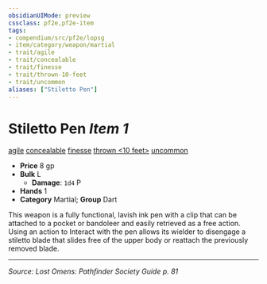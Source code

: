 ```yaml
---
obsidianUIMode: preview
cssclass: pf2e,pf2e-item
tags:
- compendium/src/pf2e/lopsg
- item/category/weapon/martial
- trait/agile
- trait/concealable
- trait/finesse
- trait/thrown-10-feet
- trait/uncommon
aliases: ["Stiletto Pen"]
---
```

# Stiletto Pen *Item 1*  
[agile](agile.md "Agile Weapon Trait")  [concealable](concealable-g-g.md "Concealable Weapon Trait")  [finesse](finesse.md "Finesse Weapon Trait")  [thrown <10 feet>](rules/traits/thrown-10-feet.md "Thrown Weapon Trait")  [uncommon](uncommon.md "Uncommon Rarity Trait")  

- **Price** 8 gp
- **Bulk** L
  - **Damage**: `1d4` P
- **Hands** 1
- **Category** Martial; **Group** Dart 

This weapon is a fully functional, lavish ink pen with a clip that can be attached to a pocket or bandoleer and easily retrieved as a free action. Using an action to Interact with the pen allows its wielder to disengage a stiletto blade that slides free of the upper body or reattach the previously removed blade.


---
*Source: Lost Omens: Pathfinder Society Guide p. 81*